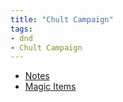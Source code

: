 ```yaml
---
title: "Chult Campaign"
tags: 
- dnd
- Chult Campaign
---
```


- [Notes](/tags/Chult-Notes)
- [Magic Items](/tags/Chult-Magic-Items)


